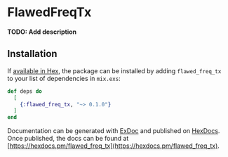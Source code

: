 # FlawedFreqTx

**TODO: Add description**

## Installation

If [available in Hex](https://hex.pm/docs/publish), the package can be installed
by adding `flawed_freq_tx` to your list of dependencies in `mix.exs`:

```elixir
def deps do
  [
    {:flawed_freq_tx, "~> 0.1.0"}
  ]
end
```

Documentation can be generated with [ExDoc](https://github.com/elixir-lang/ex_doc)
and published on [HexDocs](https://hexdocs.pm). Once published, the docs can
be found at [https://hexdocs.pm/flawed_freq_tx](https://hexdocs.pm/flawed_freq_tx).

